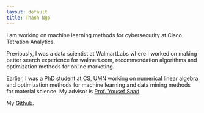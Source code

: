 ```yaml
---
layout: default
title: Thanh Ngo
---
```


I am working on machine learning methods for cybersecurity at Cisco Tetration Analytics.

Previously, I was a data scientist at WalmartLabs where I worked on making better search experience for walmart.com, recommendation algorithms and optimization methods for online marketing.

Earlier, I was a PhD student at [CS, UMN](https://www.cs.umn.edu) working on numerical linear algebra and optimization methods for machine learning and data mining methods for material science. My advisor is [Prof. Yousef Saad](http://www.cs.umn.edu/~saad).

My [Github](https://github.com/trungthanh?tab=repositories).
